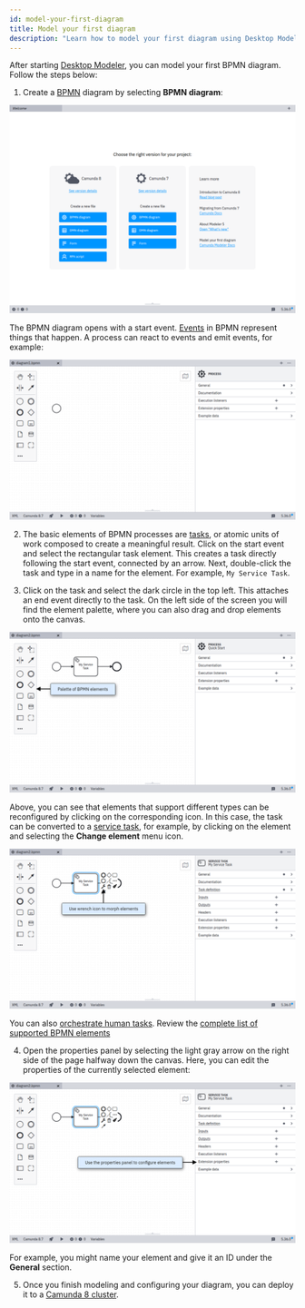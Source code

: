 ```yaml
---
id: model-your-first-diagram
title: Model your first diagram
description: "Learn how to model your first diagram using Desktop Modeler and BPMN."
---
```


After starting [Desktop Modeler](./index.md), you can model your first BPMN diagram. Follow the steps below:

1. Create a [BPMN](../bpmn/bpmn.md) diagram by selecting **BPMN diagram**:

![empty application](./img/empty.png)

The BPMN diagram opens with a start event. [Events](/components/modeler/bpmn/events.md) in BPMN represent things that happen. A process can react to events and emit events, for example:

![new diagram](./img/new-diagram.png)

2. The basic elements of BPMN processes are [tasks](/components/modeler/bpmn/tasks.md), or atomic units of work composed to create a meaningful result. Click on the start event and select the rectangular task element. This creates a task directly following the start event, connected by an arrow. Next, double-click the task and type in a name for the element. For example, `My Service Task`.

3. Click on the task and select the dark circle in the top left. This attaches an end event directly to the task. On the left side of the screen you will find the element palette, where you can also drag and drop elements onto the canvas.

![elements](./img/elements.png)

Above, you can see that elements that support different types can be reconfigured by clicking on the corresponding icon. In this case, the task can be converted to a [service task](../bpmn/service-tasks/service-tasks.md), for example, by clicking on the element and selecting the **Change element** menu icon.

![task configuration](img/element-configuration.png)

You can also [orchestrate human tasks](/guides/getting-started-orchestrate-human-tasks.md). Review the [complete list of supported BPMN elements](/components/modeler/bpmn/bpmn-coverage.md)

4. Open the properties panel by selecting the light gray arrow on the right side of the page halfway down the canvas. Here, you can edit the properties of the currently selected element:

![properties panel](img/properties-panel.png)

For example, you might name your element and give it an ID under the **General** section.

5. Once you finish modeling and configuring your diagram, you can deploy it to a [Camunda 8 cluster](./connect-to-camunda-8.md).
